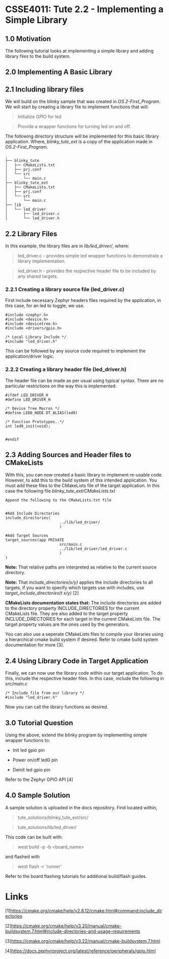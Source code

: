 # CSSE4011: Tute 2.2 - Implementing a Simple Library

## **1.0 Motivation**

The following tutorial looks at implementing a simple library and adding library files to the build system. 

## **2.0 Implementing A Basic Library**

## **2.1 Including library files**

We will build on the blinky sample that was created in *OS.2-First_Program*. We will start by creating a library file to implement functions that will:
> Initialize GPIO for led

> Provide a wrapper functions for turning led on and off.

The following directory structure will be implemented for this basic library application. Where, *blinky_tute_ext* is a copy of the application made in *OS.2-First_Program*. 

```shell
.
├── blinky_tute
│   ├── CMakeLists.txt
│   ├── prj.conf
│   └── src
│       └── main.c
├── blinky_tute_ext
│   ├── CMakeLists.txt
│   ├── prj.conf
│   └── src
│       └── main.c
├── lib
│   └── led_driver
│       ├── led_driver.c
│       └── led_driver.h
```
## **2.2 Library Files**

In this example, the library files are in *lib/led_driver/*, where:
> led_driver.c - provides simple led wrapper functions to demonstrate a library implementation.


> led_driver.h - provides the respective header file to be included by any shared targets. 

### **2.2.1 Creating a library source file (led_driver.c)**

First include necessary Zephyr headers files required by the application, in this case, for an led to toggle, we use. 

```
#include <zephyr.h>
#include <device.h>
#include <devicetree.h>
#include <drivers/gpio.h>

/* Local Library Include */
#include "led_driver.h"
```
This can be followed by any source code required to implement the application/driver logic. 

### **2.2.2 Creating a library header file (led_driver.h)**

The header file can be made as per usual using typical syntax. There are no particular restrictions on the way this is implemented. 

```
#ifdef LED_DRIVER_H
#define LED_DRIVER_H

/* Device Tree Macros */
#define LED0_NODE DT_ALIAS(led0)

/* Function Prototypes..*/
int led0_init(void);


#endif
```

## **2.3 Adding Sources and Header files to CMakeLists**

With this, you can now created a basic library to implement re-usable code. However, to add this to the build system of this intended application. You must add these files to the CMakeLists file of the target application. In this case the following file  *blinky_tute_ext/CMakeLists.txt*

```
Append the following to the CMakeLists.txt file


#Add Include Directories
include_directories(
                        ../lib/led_driver/
                        )

#Add Target Sources
target_sources(app PRIVATE
                        src/main.c
                        ../lib/led_driver/led_driver.c
                        )
)
```

**Note:** That relative paths are interpreted as relative to the current source directory. 

**Note:** That *include_directories(x/y)* applies the include directories to all targets, if you want to specify which targets use with includes, use *target_include_directories(t x/y)* [2]

**CMakeLists documentation states that:** The include directories are added to the directory property INCLUDE_DIRECTORIES for the current CMakeLists file. They are also added to the target property INCLUDE_DIRECTORIES for each target in the current CMakeLists file. The target property values are the ones used by the generators.

You can also use a seperate CMakeLists files to compile your libraries using a hierarchical cmake build system if desired. Refer to cmake build system documentation for more [3].

## **2.4 Using Library Code in Target Application**

Finally, we can now use the library code within our target application. To do this, include the respective header files. In this case, include the following in *src/main.c*

```
/* Include file from our library */
#include "led_driver.h"
```

Now you can call the library functions as desired. 

## **3.0 Tutorial Question**
Using the above, extend the blinky program by implementing simple wrapper functions to:
* Init led gpio pin

* Power on/off led0 pin

* Deinit led gpio pin

Refer to the Zephyr GPIO API [4]

## **4.0 Sample Solution**


A sample solution is uploaded in the docs repository. Find located within,

> tute_solutions/blinky_tute_ext/src/

> tute_solutions/lib/led_driver/

This code can be built with:

> west build -p -b <board_name>

and flashed with

> west flash -r 'runner'

Refer to the board flashing tutorials for additional build/flash guides.


# Links
[1]https://cmake.org/cmake/help/v2.8.12/cmake.html#command:include_directories

[2]https://cmake.org/cmake/help/v3.20/manual/cmake-buildsystem.7.html#include-directories-and-usage-requirements

[3]https://cmake.org/cmake/help/v3.22/manual/cmake-buildsystem.7.html

[4]https://docs.zephyrproject.org/latest/reference/peripherals/gpio.html